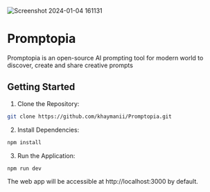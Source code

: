 ![Screenshot 2024-01-04 161131](https://github.com/khaymanii/Promptopia/assets/116851212/66189dc9-e119-4d50-864a-483a9eafd2d6)

# Promptopia

Promptopia is an open-source AI prompting tool for modern world to discover, create and share creative prompts

## Getting Started

1. Clone the Repository:
```bash
git clone https://github.com/khaymanii/Promptopia.git
```
2. Install Dependencies:
```bash
npm install
```
3. Run the Application:
```bash
npm run dev
```
The web app will be accessible at http://localhost:3000 by default.


